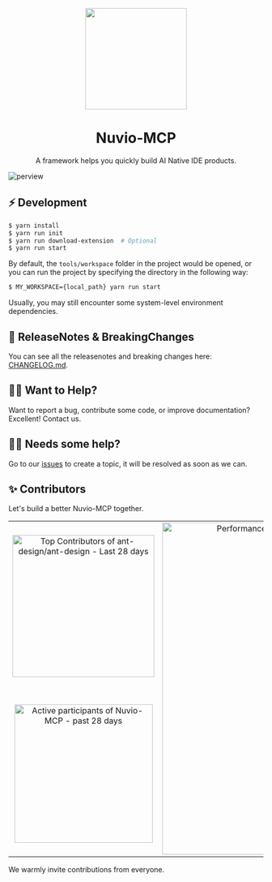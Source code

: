 <p align="center">
	<a href="https://github.com/xyzdevvv/Nuvio-MCP"><img src="https://pbs.twimg.com/profile_images/1922103966931824640/HSbybAiG_400x400.jpg" width="200" /></a>
</p>

<h1 align="center">Nuvio-MCP</h1>

<p align="center">A framework helps you quickly build AI Native IDE products.</p>

<div align="center">

</div>

![perview](https://img.alicdn.com/imgextra/i3/O1CN01UUnvG21foKD7RAw9n_!!6000000004053-2-tps-2400-721.png)

## ⚡️ Development

```bash
$ yarn install
$ yarn run init
$ yarn run download-extension  # Optional
$ yarn run start
```

By default, the `tools/workspace` folder in the project would be opened, or you can run the project by specifying the directory in the following way:

```bash
$ MY_WORKSPACE={local_path} yarn run start
```

Usually, you may still encounter some system-level environment dependencies.

## 📍 ReleaseNotes & BreakingChanges

You can see all the releasenotes and breaking changes here: [CHANGELOG.md](./CHANGELOG.md).

## 🙋‍♀️ Want to Help?

Want to report a bug, contribute some code, or improve documentation? Excellent! Contact us.
## 🧑‍💻 Needs some help?

Go to our [issues](https://github.com/xyzdevvv/Nuvio-MCP/issues) to create a topic, it will be resolved as soon as we can.

## ✨ Contributors

Let's build a better Nuvio-MCP together.

<table>
<tr>
  <td>
    <a href="https://next.ossinsight.io/widgets/official/compose-recent-top-contributors?repo_id=429104828" target="_blank" style="display: block" align="center">
      <picture>
        <source media="(prefers-color-scheme: dark)" srcset="https://next.ossinsight.io/widgets/official/compose-recent-top-contributors/thumbnail.png?repo_id=429104828&image_size=auto&color_scheme=dark" width="280">
        <img alt="Top Contributors of ant-design/ant-design - Last 28 days" src="https://next.ossinsight.io/widgets/official/compose-recent-top-contributors/thumbnail.png?repo_id=429104828&image_size=auto&color_scheme=light" width="280">
      </picture>
    </a>
  </td>
  <td rowspan="2">
    <a href="https://next.ossinsight.io/widgets/official/compose-last-28-days-stats?repo_id=429104828" target="_blank" style="display: block" align="center">
      <picture>
        <source media="(prefers-color-scheme: dark)" srcset="https://next.ossinsight.io/widgets/official/compose-last-28-days-stats/thumbnail.png?repo_id=429104828&image_size=auto&color_scheme=dark" width="655" height="auto">
        <img alt="Performance Stats of ant-design/ant-design - Last 28 days" src="https://next.ossinsight.io/widgets/official/compose-last-28-days-stats/thumbnail.png?repo_id=429104828&image_size=auto&color_scheme=light" width="655" height="auto">
      </picture>
    </a>
  </td>
</tr>
<tr>
  <td>
    <a href="https://next.ossinsight.io/widgets/official/compose-org-active-contributors?period=past_28_days&activity=active&owner_id=90233428&repo_ids=429104828" target="_blank" style="display: block" align="center">
      <picture>
        <source media="(prefers-color-scheme: dark)" srcset="https://next.ossinsight.io/widgets/official/compose-org-active-contributors/thumbnail.png?period=past_28_days&activity=active&owner_id=90233428&repo_ids=429104828&image_size=2x3&color_scheme=dark" width="273" height="auto">
        <img alt="Active participants of Nuvio-MCP - past 28 days" src="https://next.ossinsight.io/widgets/official/compose-org-active-contributors/thumbnail.png?period=past_28_days&activity=active&owner_id=90233428&repo_ids=429104828&image_size=2x3&color_scheme=light" width="273" height="auto">
      </picture>
    </a>
  </td>
</tr>
</table>

We warmly invite contributions from everyone.